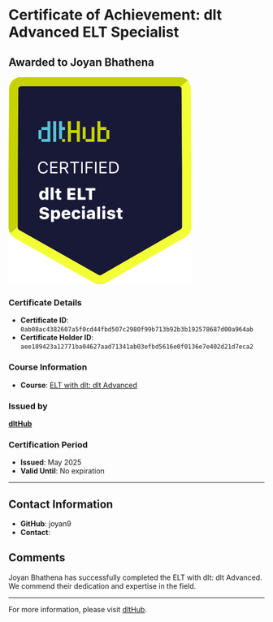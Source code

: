
# Certificate of Achievement: dlt Advanced ELT Specialist

## Awarded to **Joyan Bhathena**

![Course Image](../badges/dlt_ELT_specialist.png)

### Certificate Details
- **Certificate ID**: `0ab08ac4382607a5f0cd44fbd507c2980f99b713b92b3b192578687d00a964ab`
- **Certificate Holder ID**: `aee189423a12771ba04627aad71341ab03efbd5616e0f0136e7e402d21d7eca2`

### Course Information
- **Course**: [ELT with dlt: dlt Advanced](https://github.com/dlt-hub/dlthub-education/tree/main/courses/dlt_advanced_2025)

### Issued by
[**dltHub**](https://dlthub.com/) 

### Certification Period
- **Issued**: May 2025
- **Valid Until**: No expiration

---

## Contact Information
- **GitHub**: joyan9
- **Contact**: 

## Comments
Joyan Bhathena has successfully completed the ELT with dlt: dlt Advanced. We commend their dedication and expertise in the field.

---

For more information, please visit [dltHub](https://dlthub.com/).
    